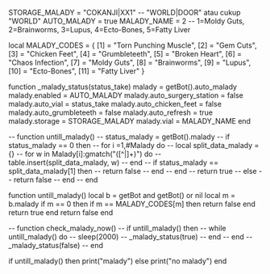 STORAGE_MALADY = "COKANJI|XX1"   -- "WORLD|DOOR" atau cukup "WORLD"
AUTO_MALADY    = true
MALADY_NAME    = 2               -- 1=Moldy Guts, 2=Brainworms, 3=Lupus, 4=Ecto-Bones, 5=Fatty Liver


local MALADY_CODES = {
  [1]  = "Torn Punching Muscle",
  [2]  = "Gem Cuts",
  [3]  = "Chicken Feet",
  [4]  = "Grumbleteeth",
  [5]  = "Broken Heart",
  [6]  = "Chaos Infection",
  [7]  = "Moldy Guts",
  [8]  = "Brainworms",
  [9]  = "Lupus",
  [10] = "Ecto-Bones",
  [11] = "Fatty Liver"
}


function _malady_status(status_take)
    malady = getBot().auto_malady
    malady.enabled = AUTO_MALADY
    malady.auto_surgery_station = false
    malady.auto_vial = status_take
    malady.auto_chicken_feet = false
    malady.auto_grumbleteeth = false
    malady.auto_refresh = true
    malady.storage = STORAGE_MALADY
    malady.vial = MALADY_NAME
end

-- function untill_malady()
--     status_malady = getBot().malady
--     if status_malady == 0 then
--         for i =1,#Malady do
--             local split_data_malady = {}
--             for w in Malady[i]:gmatch("([^|]+)") do 
--                 table.insert(split_data_malady, w) 
--             end
--             if status_malady == split_data_malady[1] then
--                 return false
--             end
--         end
--         return true
--     else
--         return false
--     end
-- end

function untill_malady()
    local b = getBot and getBot() or nil
    local m = b.malady
    if m == 0 then
        if m == MALADY_CODES[m] then 
            return false
        end
        return true
    end
    return false
end

-- function check_malady_now()
--     if untill_malady() then
--         while untill_malady() do
--             sleep(2000)
--             _malady_status(true)
--         end
--     end
--     _malady_status(false)
-- end

if untill_malady() then
    print("malady")
else
    print("no malady")
end
